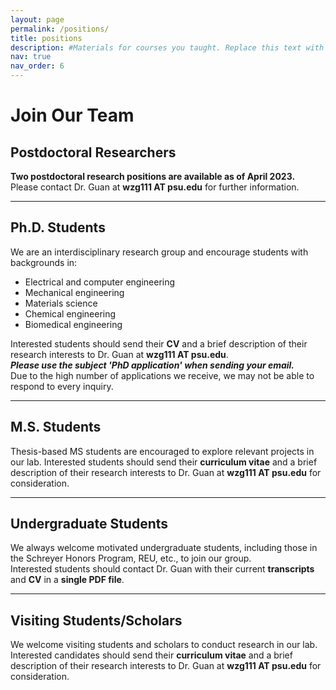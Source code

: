 ```yaml
---
layout: page
permalink: /positions/
title: positions
description: #Materials for courses you taught. Replace this text with your description.
nav: true
nav_order: 6
---
```



# Join Our Team

## Postdoctoral Researchers
**Two postdoctoral research positions are available as of April 2023.**  
Please contact Dr. Guan at **wzg111 AT psu.edu** for further information.

---

## Ph.D. Students
We are an interdisciplinary research group and encourage students with backgrounds in:
- Electrical and computer engineering
- Mechanical engineering
- Materials science
- Chemical engineering
- Biomedical engineering

Interested students should send their **CV** and a brief description of their research interests to Dr. Guan at **wzg111 AT psu.edu**.  
**_Please use the subject 'PhD application' when sending your email._**  
Due to the high number of applications we receive, we may not be able to respond to every inquiry.

---

## M.S. Students
Thesis-based MS students are encouraged to explore relevant projects in our lab. Interested students should send their **curriculum vitae** and a brief description of their research interests to Dr. Guan at **wzg111 AT psu.edu** for consideration.

---

## Undergraduate Students
We always welcome motivated undergraduate students, including those in the Schreyer Honors Program, REU, etc., to join our group.  
Interested students should contact Dr. Guan with their current **transcripts** and **CV** in a **single PDF file**.

---

## Visiting Students/Scholars
We welcome visiting students and scholars to conduct research in our lab.  
Interested candidates should send their **curriculum vitae** and a brief description of their research interests to Dr. Guan at **wzg111 AT psu.edu** for consideration.
